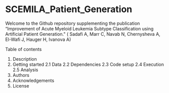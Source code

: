 # SCEMILA_Patient_Generation

Welcome to the Github repository supplementing the publication “Improvement of Acute Myeloid Leukemia Subtype Classification using Artificial Patient Generation." (    Sadafi A, Marr C, Navab N, Chernysheva A,  El-Wafi J, Hauger H, Ivanova A)

Table of contents
1.	Description
2.	Getting started
2.1 Data
2.2 Dependencies 
2.3 Code setup
2.4 Execution
2.5 Analysis
3.	Authors
4.	Acknowledgements
5.	License
